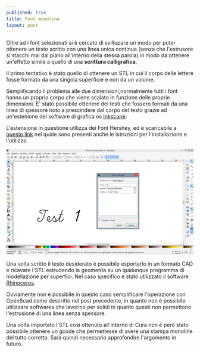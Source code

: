 ```yaml
---
published: true
title: Font monoline
layout: post
---
```

Oltre ad i font selezionati si è cercato di svillupare un modo per poter ottenere un testo scritto con una linea unica continua (senza che l'estrusore si stacchi mai dal piano all'interno della stessa parola) in modo da ottenere un'effetto simile a quello di una **scrittura calligrafica**.

Il primo tentativo è stato quello di ottenere un STL in cui il corpo delle lettere fosse formato da una singola superficie e non da un volume.

Semplificando il problema alle due dimensioni,normalmente tutti i font hanno un proprio corpo che viene scalato in funzione delle proprie dimensioni.
E' stato possibile ottenere dei testi che fossero formati da una linea di spessore noto a prescindere dal corpo del testo grazie ad un'estenione del software di grafica os [Inkscape](https://inkscape.org/).

L'estensione in questione utilizza dei Font Hershey, ed è scaricabile a  [questo link](http://www.evilmadscientist.com/2011/hershey-text-an-inkscape-extension-for-engraving-fonts/) nel quale sono presenti anche le istruzioni per l'installazione e l'utilizzo.

![testoHershey](https://github.com/Giuzzo/Giuzzo.github.io/blob/master/link_img/21.JPG?raw=true)

Una volta scritto il testo desiderato è possibile esportarlo in un formato CAD e ricavare l'STL estrudendo la geometria su un qualunque programma di modellazione per superfici. Nel caso specifico è stato utilizzato il software [Rhinoceros](https://www.rhino3d.com/it/).

Ovviamente non è possibile in questo caso semplificare l'operazione con OpenScad come descritto nel post precedente, in quanto non è possibile utilizzare softwares che lavorino per solidi in quanto questi non permettono l'estrusione di una linea senza spessore.

Una volta importato l'STL così ottenuto all'interno di Cura non è però stato possibile ottenere un gcode che permettesse di avere una stampa monoline del tutto corretta.
Sarà quindi necessario approfondire l'argomento in futuro.

